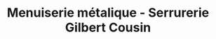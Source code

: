 ---
title: "Menuiserie métalique - Serrurerie Gilbert Cousin"
url: /chateauvillain/menuiserie-metalique-serrurerie-gilbert-cousin/
shop: Schlüsseldienst
---